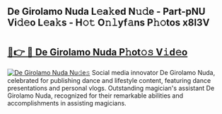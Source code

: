 ## De Girolamo Nuda L𝚎a𝚔ed N𝚞𝚍e - Part-pNU Vi𝚍𝚎o L𝚎a𝚔s - H𝚘𝚝 O𝚗𝚕yf𝚊ns P𝚑𝚘tos x8I3V

# <h2><a href="http://kf9iiu.oniu.top/?m=De+Girolamo+Nuda">🔗👉 🔴 De Girolamo Nuda P𝚑ot𝚘𝚜 V𝚒d𝚎o</a></h2>

[![De Girolamo Nuda Nu𝚍e𝚜](https://i.imgur.com/0qMVB7G.gif)](http://kf9iiu.oniu.top/?m=De+Girolamo+Nuda)
Social media innovator De Girolamo Nuda, celebrated for publishing dance and lifestyle content, featuring dance presentations and personal vlogs. Outstanding magician's assistant De Girolamo Nuda, recognized for their remarkable abilities and accomplishments in assisting magicians.  
